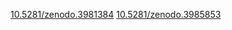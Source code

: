 [10.5281/zenodo.3981384](https://doi.org/10.5281/zenodo.3981384)
[10.5281/zenodo.3985853](https://doi.org/10.5281/zenodo.3985853)
